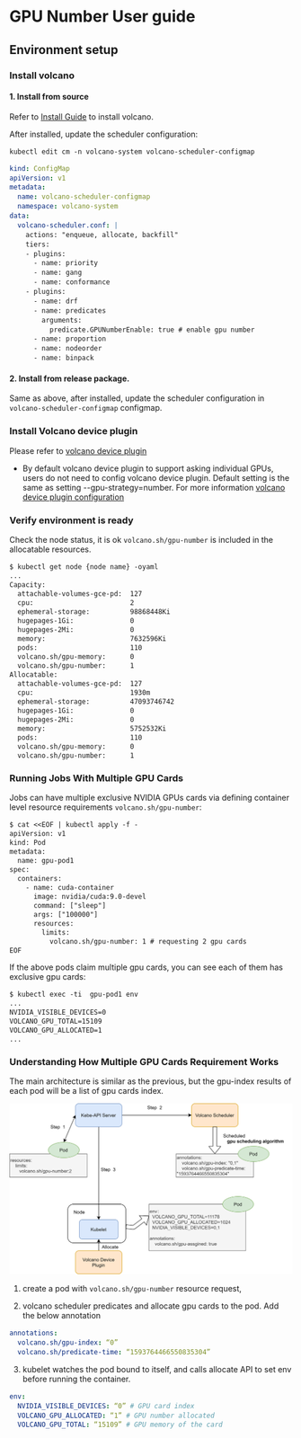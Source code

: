 # GPU Number User guide

## Environment setup

### Install volcano


#### 1. Install from source

Refer to [Install Guide](../../installer/README.md) to install volcano.

After installed, update the scheduler configuration:

```shell script
kubectl edit cm -n volcano-system volcano-scheduler-configmap
```

```yaml
kind: ConfigMap
apiVersion: v1
metadata:
  name: volcano-scheduler-configmap
  namespace: volcano-system
data:
  volcano-scheduler.conf: |
    actions: "enqueue, allocate, backfill"
    tiers:
    - plugins:
      - name: priority
      - name: gang
      - name: conformance
    - plugins:
      - name: drf
      - name: predicates
        arguments:
          predicate.GPUNumberEnable: true # enable gpu number
      - name: proportion
      - name: nodeorder
      - name: binpack
```

#### 2. Install from release package.

Same as above, after installed, update the scheduler configuration in `volcano-scheduler-configmap` configmap.

### Install Volcano device plugin

Please refer to [volcano device plugin](https://github.com/volcano-sh/devices/blob/master/README.md#quick-start)

* By default volcano device plugin to support asking individual GPUs, users do not need to config volcano device plugin. Default setting is the same as setting --gpu-strategy=number. For more information [volcano device plugin configuration](https://github.com/peiniliu/devices/blob/dev/doc/config.md)

### Verify environment is ready

Check the node status, it is ok  `volcano.sh/gpu-number` is included in the allocatable resources. 

```shell script
$ kubectl get node {node name} -oyaml
...
Capacity:
  attachable-volumes-gce-pd:  127
  cpu:                        2
  ephemeral-storage:          98868448Ki
  hugepages-1Gi:              0
  hugepages-2Mi:              0
  memory:                     7632596Ki
  pods:                       110
  volcano.sh/gpu-memory:      0
  volcano.sh/gpu-number:      1
Allocatable:
  attachable-volumes-gce-pd:  127
  cpu:                        1930m
  ephemeral-storage:          47093746742
  hugepages-1Gi:              0
  hugepages-2Mi:              0
  memory:                     5752532Ki
  pods:                       110
  volcano.sh/gpu-memory:      0
  volcano.sh/gpu-number:      1
```

### Running Jobs With Multiple GPU Cards

Jobs can have multiple exclusive NVIDIA GPUs cards via defining container level resource requirements `volcano.sh/gpu-number`:
```shell script
$ cat <<EOF | kubectl apply -f -
apiVersion: v1
kind: Pod
metadata:
  name: gpu-pod1
spec:
  containers:
    - name: cuda-container
      image: nvidia/cuda:9.0-devel
      command: ["sleep"]
      args: ["100000"]
      resources:
        limits:
          volcano.sh/gpu-number: 1 # requesting 2 gpu cards
EOF
```

If the above pods claim multiple gpu cards, you can see each of them has exclusive gpu cards:

```shell script
$ kubectl exec -ti  gpu-pod1 env
...
NVIDIA_VISIBLE_DEVICES=0
VOLCANO_GPU_TOTAL=15109
VOLCANO_GPU_ALLOCATED=1
...
```
### Understanding How Multiple GPU Cards Requirement Works 

The main architecture is similar as the previous, but the gpu-index results of each pod will be a list of gpu cards index. 

![gpu_number](../images/volcano-gpunumber.png)

1. create a pod with `volcano.sh/gpu-number` resource request,

2. volcano scheduler predicates and allocate gpu cards to the pod. Add the below annotation

```yaml
annotations:
  volcano.sh/gpu-index: “0”
  volcano.sh/predicate-time: “1593764466550835304”
```

3. kubelet watches the pod bound to itself, and calls allocate API to set env before running the container.

```yaml
env:
  NVIDIA_VISIBLE_DEVICES: “0” # GPU card index
  VOLCANO_GPU_ALLOCATED: “1” # GPU number allocated
  VOLCANO_GPU_TOTAL: “15109” # GPU memory of the card
```